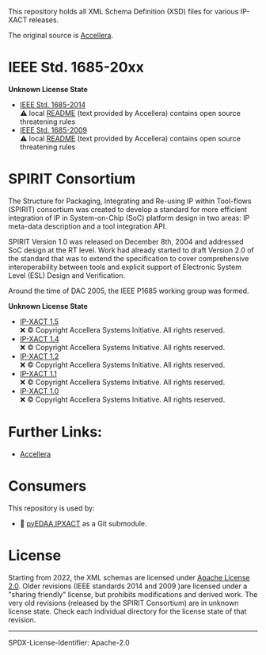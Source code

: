 This repository holds all XML Schema Definition (XSD) files for various IP-XACT releases. 

The original source is [Accellera](https://www.accellera.org/XMLSchema/).

# IEEE Std. 1685-20xx

**Unknown License State**

* [IEEE Std. 1685-2014](http://www.accellera.org/XMLSchema/IPXACT/1685-2014/)  
  ⚠️ local [README](ieee-1685-2014/README.md) (text provided by Accellera) contains open source threatening rules
* [IEEE Std. 1685-2009](http://www.accellera.org/XMLSchema/SPIRIT/1685-2009/)  
  ⚠️ local [README](ieee-1685-2009/README.md) (text provided by Accellera) contains open source threatening rules
 

# SPIRIT Consortium

The Structure for Packaging, Integrating and Re-using IP within Tool-flows (SPIRIT) consortium was created to develop a
standard for more efficient integration of IP in System-on-Chip (SoC) platform design in two areas: IP meta-data
description and a tool integration API.

SPIRIT Version 1.0 was released on December 8th, 2004 and addressed SoC design at the RT level. Work had already started
to draft Version 2.0 of the standard that was to extend the specification to cover comprehensive interoperability
between tools and explicit support of Electronic System Level (ESL) Design and Verification.

Around the time of DAC 2005, the IEEE P1685 working group was formed.

**Unknown License State**

* [IP-XACT 1.5](http://www.accellera.org/XMLSchema/SPIRIT/1.5/)  
  ❌ © Copyright Accellera Systems Initiative. All rights reserved.
* [IP-XACT 1.4](http://www.accellera.org/XMLSchema/SPIRIT/1.4/)  
  ❌ © Copyright Accellera Systems Initiative. All rights reserved.
* [IP-XACT 1.2](http://www.accellera.org/XMLSchema/SPIRIT/1.2/)  
  ❌ © Copyright Accellera Systems Initiative. All rights reserved.
* [IP-XACT 1.1](http://www.accellera.org/XMLSchema/SPIRIT/1.1/)  
  ❌ © Copyright Accellera Systems Initiative. All rights reserved.
* [IP-XACT 1.0](http://www.accellera.org/XMLSchema/SPIRIT/1.0/)  
  ❌ © Copyright Accellera Systems Initiative. All rights reserved.


# Further Links:

* [Accellera](https://www.accellera.org/)


# Consumers

This repository is used by:

* 🚧 [pyEDAA.IPXACT](https://github.com/edaa-org/pyEDAA.IPXACT) as a Git submodule.


# License

Starting from 2022, the XML schemas are licensed under [Apache License 2.0](LICENSE.md). Older revisions (IEEE standards
2014 and 2009 )are licensed under a "sharing friendly" license, but prohibits modifications and derived work. The very
old revisions (released by the SPIRIT Consortium) are in unknown license state. Check each individual directory for the
license state of that revision.  
<!--
The accompanying documentation is licensed under [Creative Commons - Attribution 4.0 (CC-BY 4.0)](doc/Doc-License.rst).
-->

-------------------------

SPDX-License-Identifier: Apache-2.0
